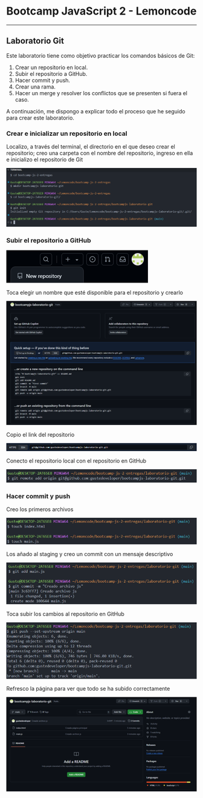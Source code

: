 # Bootcamp JavaScript 2 - Lemoncode

---

## Laboratorio Git

Este laboratorio tiene como objetivo practicar los comandos básicos de Git:

1. Crear un repositorio en local.
2. Subir el repositorio a GitHub.
3. Hacer commit y push.
4. Crear una rama.
5. Hacer un merge y resolver los conflictos que se presenten si fuera el caso.

A continuación, me dispongo a explicar todo el proceso que he seguido para crear este laboratorio.

### Crear e inicializar un repositorio en local

Localizo, a través del terminal, el directorio en el que deseo crear el repositorio; creo una carpeta con el nombre del repositorio, ingreso en ella e inicializo el repositorio de Git

<img src="./capturas/img1.png" />

### Subir el repositorio a GitHub

<img src="./capturas/img2.png"/>

Toca elegir un nombre que esté disponible para el repositorio y crearlo

<img src="./capturas/img2.1.png"/>

Copio el link del repositorio

<img src="./capturas/img2.2.png"/>

Conecto el repositorio local con el repositorio en GitHub

<img src="./capturas/img2.3.png"/>

### Hacer commit y push

Creo los primeros archivos

<img src="./capturas/img3.png"/>

Los añado al staging y creo un commit con un mensaje descriptivo

<img src="./capturas/img3.1.png"/>

Toca subir los cambios al repositorio en GitHub

<img src="./capturas/img3.2.png"/>

Refresco la página para ver que todo se ha subido correctamente

<img src="./capturas/img3.3.png"/>
